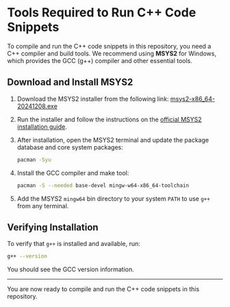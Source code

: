 # Tools Required to Run C++ Code Snippets

To compile and run the C++ code snippets in this repository, you need a C++ compiler and build tools. We recommend using **MSYS2** for Windows, which provides the GCC (g++) compiler and other essential tools.

## Download and Install MSYS2

1. Download the MSYS2 installer from the following link:
	[msys2-x86_64-20241208.exe](https://release-assets.githubusercontent.com/github-production-release-asset/80988227/cedfe079-9fca-44f4-b2bf-021f8f8107e2?sp=r&sv=2018-11-09&sr=b&spr=https&se=2025-07-29T04%3A32%3A02Z&rscd=attachment%3B+filename%3Dmsys2-x86_64-20241208.exe&rsct=application%2Foctet-stream&skoid=96c2d410-5711-43a1-aedd-ab1947aa7ab0&sktid=398a6654-997b-47e9-b12b-9515b896b4de&skt=2025-07-29T03%3A31%3A30Z&ske=2025-07-29T04%3A32%3A02Z&sks=b&skv=2018-11-09&sig=d0bCLpyNXVCU%2FFy3wzvpk5smdWZZ7994iyP33F2kkSM%3D&jwt=eyJhbGciOiJIUzI1NiIsInR5cCI6IkpXVCJ9.eyJpc3MiOiJnaXRodWIuY29tIiwiYXVkIjoicmVsZWFzZS1hc3NldHMuZ2l0aHVidXNlcmNvbnRlbnQuY29tIiwia2V5Ijoia2V5MSIsImV4cCI6MTc1Mzc2MTczMiwibmJmIjoxNzUzNzYxNDMyLCJwYXRoIjoicmVsZWFzZWFzc2V0cHJvZHVjdGlvbi5ibG9iLmNvcmUud2luZG93cy5uZXQifQ.G2T1Lm4V77yxM9pXTwaJXO3v8FXEgn9kXEq6pCsV5pg&response-content-disposition=attachment%3B%20filename%3Dmsys2-x86_64-20241208.exe&response-content-type=application%2Foctet-stream)

2. Run the installer and follow the instructions on the [official MSYS2 installation guide](https://www.msys2.org/docs/).

3. After installation, open the MSYS2 terminal and update the package database and core system packages:

	```sh
	pacman -Syu
	```

4. Install the GCC compiler and make tool:

	```sh
	pacman -S --needed base-devel mingw-w64-x86_64-toolchain
	```

5. Add the MSYS2 `mingw64` bin directory to your system `PATH` to use `g++` from any terminal.

## Verifying Installation

To verify that `g++` is installed and available, run:

```sh
g++ --version
```

You should see the GCC version information.

---

You are now ready to compile and run the C++ code snippets in this repository.
